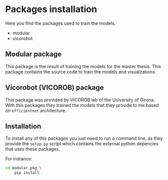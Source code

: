 # Packages installation

Here you find the packages used
to train the models.

- modular
- vicorobot

## Modular package

This package is the result of training the models for the master thesis.
This package contains the source code to train the models and visualzations.

## Vicorobot (VICOROB) package

This package was provided by VICOROB lab of the University of Girona.
With this packages they trained the models that they provide to me based
on `efficientnet` architecture.


## Installation

To install any of this packages
you just need to run a command line, as they
provide the `setup.py` script which contains the
external python depencies that uses these packages.

For instance:

```bash
cd modular.pkg \
    pip install .
```
